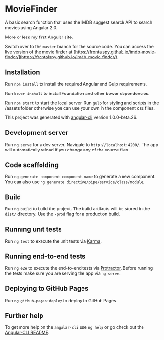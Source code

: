 # MovieFinder

A basic search function that uses the IMDB suggest search API to search movies using Angular 2.0.

More or less my first Angular site.

Switch over to the `master` branch for the source code. You can access the live version of the movie finder at [https://frontalspy.github.io/imdb-movie-finder/](https://frontalspy.github.io/imdb-movie-finder/).

## Installation

Run `npm install` to install the required Angular and Gulp requirements.

Run `bower install` to install Foundation and other bower dependencies.

Run `npm start` to start the local server. Run `gulp` for styling and scripts in the /assets folder otherwise you can use your own in the component css files.


This project was generated with [angular-cli](https://github.com/angular/angular-cli) version 1.0.0-beta.26.

## Development server
Run `ng serve` for a dev server. Navigate to `http://localhost:4200/`. The app will automatically reload if you change any of the source files.

## Code scaffolding

Run `ng generate component component-name` to generate a new component. You can also use `ng generate directive/pipe/service/class/module`.

## Build

Run `ng build` to build the project. The build artifacts will be stored in the `dist/` directory. Use the `-prod` flag for a production build.

## Running unit tests

Run `ng test` to execute the unit tests via [Karma](https://karma-runner.github.io).

## Running end-to-end tests

Run `ng e2e` to execute the end-to-end tests via [Protractor](http://www.protractortest.org/).
Before running the tests make sure you are serving the app via `ng serve`.

## Deploying to GitHub Pages

Run `ng github-pages:deploy` to deploy to GitHub Pages.

## Further help

To get more help on the `angular-cli` use `ng help` or go check out the [Angular-CLI README](https://github.com/angular/angular-cli/blob/master/README.md).

